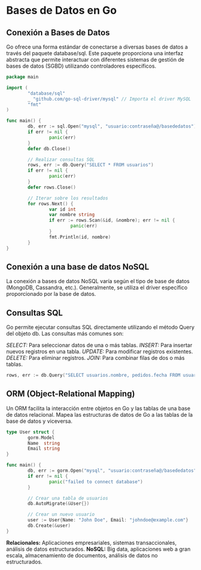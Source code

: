 # Bases de Datos en Go

## Conexión a Bases de Datos

Go ofrece una forma estándar de conectarse a diversas bases de datos a través del paquete database/sql. Este paquete proporciona una interfaz abstracta que permite interactuar con diferentes sistemas de gestión de bases de datos (SGBD) utilizando controladores específicos.

```go
package main

import (
        "database/sql"
        _ "github.com/go-sql-driver/mysql" // Importa el driver MySQL
        "fmt"
)

func main() {
        db, err := sql.Open("mysql", "usuario:contraseña@/basededatos")
        if err != nil {
                panic(err)
        }
        defer db.Close()

        // Realizar consultas SQL
        rows, err := db.Query("SELECT * FROM usuarios")
        if err != nil {
                panic(err)
        }
        defer rows.Close()

        // Iterar sobre los resultados
        for rows.Next() {
                var id int
                var nombre string
                if err := rows.Scan(&id, &nombre); err != nil {
                        panic(err)
                }
                fmt.Println(id, nombre)
        }
}
```

## Conexión a una base de datos NoSQL

La conexión a bases de datos NoSQL varía según el tipo de base de datos (MongoDB, Cassandra, etc.). Generalmente, se utiliza el driver específico proporcionado por la base de datos.

## Consultas SQL

Go permite ejecutar consultas SQL directamente utilizando el método Query del objeto db. Las consultas más comunes son:

_SELECT:_ Para seleccionar datos de una o más tablas.
_INSERT:_ Para insertar nuevos registros en una tabla.
_UPDATE:_ Para modificar registros existentes.
_DELETE:_ Para eliminar registros.
_JOIN:_ Para combinar filas de dos o más tablas.

```go
rows, err := db.Query("SELECT usuarios.nombre, pedidos.fecha FROM usuarios INNER JOIN pedidos ON usuarios.id = pedidos.usuario_id")
```

## ORM (Object-Relational Mapping)

Un ORM facilita la interacción entre objetos en Go y las tablas de una base de datos relacional. Mapea las estructuras de datos de Go a las tablas de la base de datos y viceversa.

```go
type User struct {
        gorm.Model
        Name  string
        Email string
}

func main() {
        db, err := gorm.Open("mysql", "usuario:contraseña@/basededatos")
        if err != nil {
                panic("failed to connect database")
        }

        // Crear una tabla de usuarios
        db.AutoMigrate(&User{})

        // Crear un nuevo usuario
        user := User{Name: "John Doe", Email: "johndoe@example.com"}
        db.Create(&user)
}
```

**Relacionales:** Aplicaciones empresariales, sistemas transaccionales, análisis de datos estructurados.
**NoSQL:** Big data, aplicaciones web a gran escala, almacenamiento de documentos, análisis de datos no estructurados.
